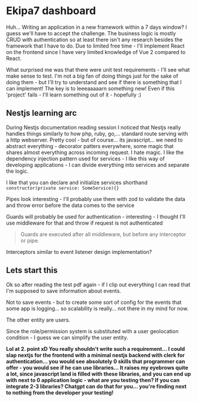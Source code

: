# Ekipa7 dashboard

Huh... Writing an application in a new framework within a 7 days window?
I guess we'll have to accept the challenge.
The business logic is mostly CRUD with authentication so at least there isn't any research besides the framework that I have to do.
Due to limited free time - I'll implement React on the frontend since I have very limited knowledge of Vue 2 compared to React.

What surprised me was that there were unit test requirements - I'll see what make sense to test.
I'm not a big fan of doing things just for the sake of doing them - but I'll try to understand and see if there is something that I can implement! The key is to leeeaaaaarn something new!
Even if this 'project' fails - I'll learn something out of it - hopefully :)

## Nestjs learning arc

During Nestjs documentation reading session I noticed that Nestjs really handles things similarly to how php, ruby, go,... standard route serving with a http webserver.
Pretty cool - but of course... its javascript... we need to abstract everything - decorator patters everywhere, some magic that shares almost everything across incoming request. I hate magic.
I like the dependency injection pattern used for services - I like this way of developing applications - I can divide everything into services and separate the logic.

I like that you can declare and initialize services shorthand `constructor(private service: SomeService){}`

Pipes look interesting - I'll probably use them with zod to validate the data and throw error before the data comes to the service

Guards will probably be used for authentication - interesting - I thought I'll use middleware for that and throw if request is not authenticated

> Guards are executed after all middleware, but before any interceptor or pipe.

Interceptors similar to event listener design implementation?

## Lets start this

Ok so after reading the test pdf again - if I clip out everything I can read that I'm supposed to save information about events.

Not to save events - but to create some sort of config for the events that some app is logging... so scalability is really... not there in my mind for now.

The other entity are users.

Since the role/permission system is substituted with a user geolocation condition - I guess we can simplify the user entity.

**Lol at 2. point xD You really shouldn't write such a requirement... I could slap nextjs for the frontend with a minimal nestjs backend with clerk for authentication... you would see absolutely 0 skills that programmer can offer - you would see if he can use libraries... It raises my eyebrows quite a lot, since javascript land is filled with these libraries, and you can end up with next to 0 application logic - what are you testing then? If you can integrate 2-3 libraries? Chatgpt can do that for you... you're finding next to nothing from the developer your testing!**

